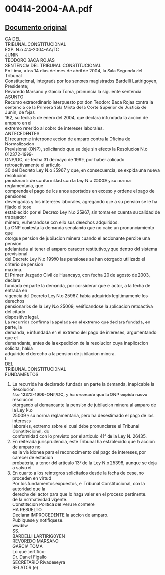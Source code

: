 
00414-2004-AA.pdf
=================
  
[Documento original](https://tc.gob.pe/jurisprudencia/2004/00414-2004-AA.pdf)  
---  
CA DEL  
TRIBUNAL CONSTITUCIONAL  
EXP. N.o 414-2004-AA/TC  
JUNIN  
TEODORO BACA ROJAS  
SENTENCIA DEL TRIBUNAL CONSTITUCIONAL  
En Lima, a los 14 dias del mes de abril de 2004, la Sala Segunda del Tribunal  
Constitucional, integrada por los senores magistrados Bardelli Lartirigoyen, Presidente;  
Revoredo Marsano y Garcia Toma, pronuncia la siguiente sentencia  
ASUNTO  
Recurso extraordinario interpuesto por don Teodoro Baca Rojas contra la  
sentencia de la Primera Sala Mixta de la Corte Superior de Justicia de Junin, de fojas  
162, su fecha 5 de enero del 2004, que declara infundada la accion de amparo en el  
extremo referido al cobro de intereses laborales.  
ANTECEDENTES  
El recurrente interpone accion de amparo contra la Oficina de Normalizacion  
Previsional (ONP), solicitando que se deje sin efecto la Resolucion N.o 012372-1999-  
ONP/DC, de fecha 31 de mayo de 1999, por haber aplicado retroactivamente el articulo  
30 del Decreto Ley N.o 25967 y que, en consecuencia, se expida una nueva resolucion  
pensionaria de conformidad con la Ley N.o 25009 y su norma reglamentaria, que  
comprenda el pago de los anos aportados en exceso y ordene el pago de pensiones  
devengadas y los intereses laborales, agregando que a su pension se le ha fijado el tope  
establecido por el Decreto Ley N.o 25967, sin tomar en cuenta su calidad de trabajador  
minero, vulnerandose con ello sus derechos adquiridos.  
La ONP contesta la demanda senalando que no cabe un pronunciamiento que  
otorgue pension de jubilacion minera cuando el accionante percibe una pension  
adelantada, al tener el amparo caracter restitutivo,y que dentro del sistema previsional  
del Decreto Ley N.o 19990 las pensiones se han otorgado utilizado el criterio de pension  
maxima.  
El Primer Juzgado Civil de Huancayo, con fecha 20 de agosto de 2003, declara  
fundada en parte la demanda, por considerar que el actor, a la fecha de entrada en  
vigencia del Decreto Ley N.o 25967, habia adquirido legitimamente los derechos  
pensionarios de la Ley N.o 25009, verificandose la aplicacion retroactiva del citado  
dispositivo legal.  
La recurrida confirma la apelada en el extremo que declara fundada, en parte, la  
demanda, e infundada en el extremo del pago de intereses, argumentando que el  
demandante, antes de la expedicion de la resolucion cuya inaplicacion solicita, habia  
adquirido el derecho a la pension de jubilacion minera.  
L  
DEL  
TRIBUNAL CONSTITUCIONAL  
FUNDAMENTOS  
1. La recurrida ha declarado fundada en parte la demanda, inaplicable la Resolucion  
N.o 12372-1999-ONP/DC, y ha ordenado que la ONP expida nueva resolucion  
otorgando al demandante la pension de jubilacion minera al amparo de la Ley N.o  
25009 y su norma reglamentaria, pero ha desestimado el pago de los intereses  
laborales, extremo sobre el cual debe pronunciarse el Tribunal Constitucional, de  
conformidad con lo previsto por el articulo 41° de la Ley N. 26435.  
2. En reiterada jurisprudencia, este Tribunal ha establecido que la accion de amparo no  
es la via idonea para el reconocimiento del pago de intereses, por carecer de estacion  
probatoria, a tenor del articulo 13° de la Ley N.o 25398, aunque se deja a salvo el  
3. En cuanto a los reintegros solicitados desde la fecha de cese, no proceden en virtud  
Por los fundamentos expuestos, el Tribunal Constitucional, con la autoridad que la  
derecho del actor para que lo haga valer en el proceso pertinente.  
de la normatividad vigente.  
Constitucion Politica del Peru le confiere  
HA RESUELTO  
Declarar IMPROCEDENTE la accion de amparo.  
Publiquese y notifiquese.  
wwdilw  
SS.  
BARDELLI LARTIRIGOYEN  
REVOREDO MARSANO  
GARCIA TOMA  
Lo que certifico:  
Dr. Daniel Figallo  
SECRETARIO Rivadeneyra  
RELATOR (e)